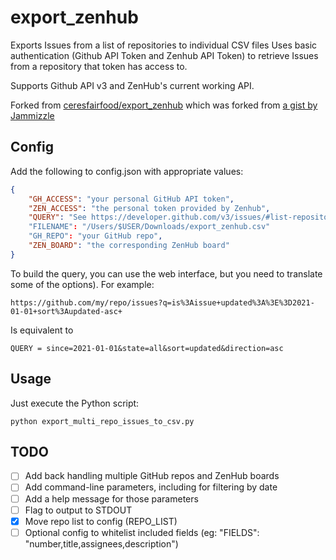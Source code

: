# export_zenhub

Exports Issues from a list of repositories to individual CSV files
Uses basic authentication (Github API Token and Zenhub API Token)
to retrieve Issues from a repository that token has access to.

Supports Github API v3 and ZenHub's current working API.

Forked from [ceresfairfood/export_zenhub](https://github.com/ceresfairfood/export_zenhub) which was forked from [a gist by Jammizzle](https://gist.github.com/Jammizzle/ad2a94008b56a6f9d17cfdddf5a6dd4d)

## Config

Add the following to config.json with appropriate values:

```json
{
    "GH_ACCESS": "your personal GitHub API token",
    "ZEN_ACCESS": "the personal token provided by Zenhub",
    "QUERY": "See https://developer.github.com/v3/issues/#list-repository-issues"
    "FILENAME": "/Users/$USER/Downloads/export_zenhub.csv"
    "GH_REPO": "your GitHub repo",
    "ZEN_BOARD": "the corresponding ZenHub board"
}
```

To build the query, you can use the web interface, but you need to translate some of the options). For example:

`https://github.com/my/repo/issues?q=is%3Aissue+updated%3A%3E%3D2021-01-01+sort%3Aupdated-asc+`

Is equivalent to

`QUERY = since=2021-01-01&state=all&sort=updated&direction=asc`

## Usage

Just execute the Python script:

```Shell
python export_multi_repo_issues_to_csv.py
```

## TODO

- [ ] Add back handling multiple GitHub repos and ZenHub boards
- [ ] Add command-line parameters, including for filtering by date
- [ ] Add a help message for those parameters
- [ ] Flag to output to STDOUT
- [x] Move repo list to config (REPO_LIST)
- [ ] Optional config to whitelist included fields (eg: "FIELDS": "number,title,assignees,description")
